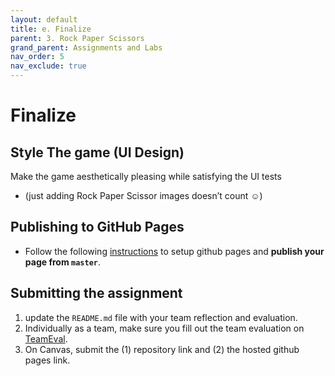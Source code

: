 ```yaml
---
layout: default
title: e. Finalize
parent: 3. Rock Paper Scissors
grand_parent: Assignments and Labs
nav_order: 5
nav_exclude: true
---
```

# Finalize
## Style The game (UI Design)
Make the game aesthetically pleasing while satisfying the UI tests
* (just adding Rock Paper Scissor images doesn’t count ☺)
## Publishing to GitHub Pages
* Follow the following [instructions](https://help.github.com/en/enterprise/2.13/user/articles/configuring-a-publishing-source-for-github-pages#enabling-github-pages-to-publish-your-site-from-master-or-gh-pages) to setup github pages and **publish your page from `master`**.

## Submitting the assignment

1. update the `README.md` file with your team reflection and evaluation.
2. Individually as a team, make sure you fill out the team evaluation on [TeamEval](../../General/team-eval).
3. On Canvas, submit the (1) repository link and (2) the hosted github pages link.

